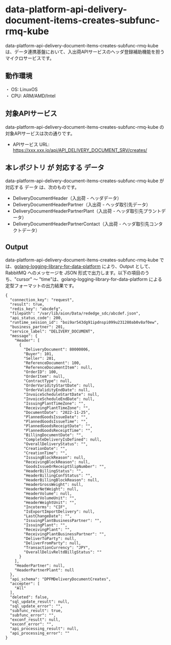 # data-platform-api-delivery-document-items-creates-subfunc-rmq-kube
data-platform-api-delivery-document-items-creates-subfunc-rmq-kube は、データ連携基盤において、入出荷APIサービスのヘッダ登録補助機能を担うマイクロサービスです。

## 動作環境
・ OS: LinuxOS  
・ CPU: ARM/AMD/Intel  

## 対象APIサービス
data-platform-api-delivery-document-items-creates-subfunc-rmq-kube の 対象APIサービスは次の通りです。

*  APIサービス URL: https://xxx.xxx.io/api/API_DELIVERY_DOCUMENT_SRV/creates/

## 本レポジトリ が 対応する データ
data-platform-api-delivery-document-items-creates-subfunc-rmq-kube が対応する データ は、次のものです。

* DeliveryDocumentHeader（入出荷 - ヘッダデータ）
* DeliveryDocumentHeaderPartner（入出荷 - ヘッダ取引先データ）
* DeliveryDocumentHeaderPartnerPlant（入出荷 - ヘッダ取引先プラントデータ）
* DeliveryDocumentHeaderPartnerContact（入出荷 - ヘッダ取引先コンタクトデータ）

## Output
data-platform-api-delivery-document-items-creates-subfunc-rmq-kube では、[golang-logging-library-for-data-platform](https://github.com/latonaio/golang-logging-library-for-data-platform) により、Output として、RabbitMQ へのメッセージを JSON 形式で出力します。以下の項目のうち、"cursor" ～ "time"は、golang-logging-library-for-data-platform による 定型フォーマットの出力結果です。

```
{
  "connection_key": "request",
  "result": true,
  "redis_key": "abcdefg",
  "filepath": "/var/lib/aion/Data/rededge_sdc/abcdef.json",
  "api_status_code": 200,
  "runtime_session_id": "boi9ar543dg91ipdnspi099u231280ab0v8af0ew",
  "business_partner": 201,
  "service_label": "DELIVERY_DOCUMENT",
  "message": {
    "Header": [
      {
        "DeliveryDocument": 80000006,
        "Buyer": 101,
        "Seller": 201,
        "ReferenceDocument": 100,
        "ReferenceDocumentItem": null,
        "OrderID": 100,
        "OrderItem": null,
        "ContractType": null,
        "OrderVaridityStartDate": null,
        "OrderValidityEndDate": null,
        "InvoiceScheduleStartDate": null,
        "InvoiceScheduleEndDate": null,
        "IssuingPlantTimeZone": "",
        "ReceivingPlantTimeZone": "",
        "DocumentDate": "2022-11-25",
        "PlannedGoodsIssueDate": "",
        "PlannedGoodsIssueTime": "",
        "PlannedGoodsReceiptDate": "",
        "PlannedGoodsReceiptTime": "",
        "BillingDocumentDate": "",
        "CompleteDeliveryIsDefined": null,
        "OverallDeliveryStatus": "",
        "CreationDate": "",
        "CreationTime": "",
        "IssuingBlockReason": null,
        "ReceivingBlockReason": null,
        "GoodsIssueOrReceiptSlipNumber": "",
        "HeaderBillingStatus": "",
        "HeaderBillingConfStatus": "",
        "HeaderBillingBlockReason": null,
        "HeaderGrossWeight": null,
        "HeaderNetWeight": null,
        "HeaderVolume": null,
        "HeaderVolumeUnit": "",
        "HeaderWeightUnit": "",
        "Incoterms": "CIF",
        "IsExportImportDelivery": null,
        "LastChangeDate": "",
        "IssuingPlantBusinessPartner": "",
        "IssuingPlant": "",
        "ReceivingPlant": "",
        "ReceivingPlantBusinessPartner": "",
        "DeliverToParty": null,
        "DeliverFromParty": null,
        "TransactionCurrency": "JPY",
        "OverallDelivReltdBillgStatus": ""
      }
    ],
    "HeaderPartner": null,
    "HeaderPartnerPlant": null
  },
  "api_schema": "DPFMDeliveryDocumentCreates",
  "accepter": [
    "All"
  ],
  "deleted": false,
  "sql_update_result": null,
  "sql_update_error": "",
  "subfunc_result": true,
  "subfunc_error": "",
  "exconf_result": null,
  "exconf_error": "",
  "api_processing_result": null,
  "api_processing_error": ""
}
```